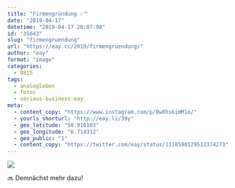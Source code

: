 ```yaml
---
title: "Firmengründung ✅"
date: "2019-04-17"
datetime: "2019-04-17 20:07:00"
id: "35643"
slug: "firmengruendung"
url: "https://eay.cc/2019/firmengruendung/"
author: "eay"
format: "image"
categories:
  - 0815
tags:
  - analogleben
  - fotos
  - serious-business-eay
meta:
  - content_copy: "https://www.instagram.com/p/BwXhskiHM1o/"
  - yourls_shorturl: "http://eay.li/39y"
  - geo_latitude: "50.916103"
  - geo_longitude: "6.714312"
  - geo_public: "1"
  - content_copy: "https://twitter.com/eay/status/1118590129512374273"
---
```


![](https://eay.cc/uploads/2019/firmengruendung.jpeg)

🔜 Demnächst mehr dazu!
